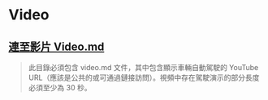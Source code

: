 Video
====

## [連至影片 Video.md](video.md)  
  

> 此目錄必須包含 video.md 文件，其中包含顯示車輛自動駕駛的 YouTube URL（應該是公共的或可通過鏈接訪問）。視頻中存在駕駛演示的部分長度必須至少為 30 秒。
